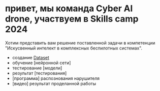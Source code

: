 # привет, мы команда Cyber AI drone, участвуем в Skills camp 2024

Хотим представить вам решение поставленной задачи в компетенции "Искусвенный интелект в комплексных беспилотных системах".

* создание [Dataset](https://github.com/Artem1557/hackathon_skills_camp_2024/blob/main/Cyber_AI_drone/Data_Cyber_AI_drone.zip)
* обучение [нейронной сети]
* тестирование [модели] 
* результат [тестирования]
* [программа] распознования нарушителя
* [видео] результат проделанной работы
